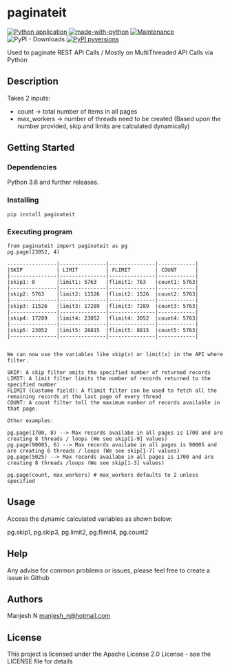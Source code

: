 
# paginateit

[![Python application](https://github.com/manjesh23/paginateit/actions/workflows/python-app.yml/badge.svg)](https://github.com/manjesh23/paginateit/actions/workflows/python-app.yml)
[![made-with-python](https://img.shields.io/badge/Made%20with-Python-1f425f.svg)](https://www.python.org/)
[![Maintenance](https://img.shields.io/badge/Maintained%3F-yes-green.svg)](https://gitHub.com/manjesh23/paginateit/graphs/commit-activity)
![PyPI - Downloads](https://img.shields.io/pypi/dm/paginateit)
[![PyPI pyversions](https://img.shields.io/pypi/pyversions/paginateit.svg)](https://pypi.python.org/pypi/paginateit/)

Used to paginate REST API Calls / Mostly on MultiThreaded API Calls via Python

## Description

Takes 2 inputs:
* count -> total number of items in all pages
* max_workers -> number of threads need to be created (Based upon the number provided, skip and limits are calculated dynamically)

## Getting Started

### Dependencies
Python 3.6 and further releases.

### Installing

```
pip install paginateit
```

### Executing program
```
from paginateit import paginateit as pg
pg.page(23052, 4)

----------------|---------------|---------------|------------|
|SKIP           | LIMIT         | FLIMIT        | COUNT      |
|---------------|---------------|---------------|------------|
|skip1: 0       |limit1: 5763	|flimit1: 763	|count1: 5763|
|---------------|---------------|---------------|------------|
|skip2: 5763	|limit2: 11526	|flimit2: 1526	|count2: 5763|
|---------------|---------------|---------------|------------|
|skip3: 11526	|limit3: 17289	|flimit3: 7289	|count3: 5763|
|---------------|---------------|---------------|------------|
|skip4: 17289	|limit4: 23052	|flimit4: 3052	|count4: 5763|
|---------------|---------------|---------------|------------|
|skip5: 23052	|limit5: 28815	|flimit5: 8815	|count5: 5763|
|---------------|---------------|---------------|------------|
```
```

We can now use the variables like skip(x) or limit(x) in the API where filter.

SKIP: A skip filter omits the specified number of returned records
LIMIT: A limit filter limits the number of records returned to the specified number
FLIMIT (Custome field): A flimit filter can be used to fetch all the remaining records at the last page of every thread
COUNT: A count filter tell the maximum number of records available in that page.

Other examples:

pg.page(1700, 8) --> Max records availabe in all pages is 1700 and are creating 8 threads / loops (We see skip[1-9] values)
pg.page(90005, 6) --> Max records availabe in all pages is 90005 and are creating 6 threads / loops (We see skip[1-7] values)
pg.page(5025) --> Max records availabe in all pages is 1700 and are creating 8 threads /loops (We see skip[1-3] values)

pg.page(count, max_workers) # max_workers defaults to 2 unless specified

```
## Usage

Access the dynamic calculated variables as shown below:

pg.skip1, pg.skip3, pg.limit2, pg.flimit4, pg.count2

## Help

Any advise for common problems or issues, please feel free to create a issue in Github

## Authors

Manjesh N
[manjesh_n@hotmail.com](mailto:manjesh_n@hotmail.com)


## License

This project is licensed under the Apache License 2.0 License - see the LICENSE file for details